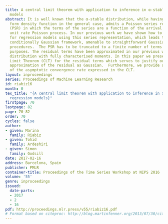 ```yaml
---
title: A central limit theorem with application to inference in α-stable regression
  models
abstract: It is well known that the α-stable distribution, while having no closed
  form density function in the general case, admits a Poisson series representation
  (PSR) in which the terms of the series are a function of the arrival times of a
  unit rate Poisson process. In our previous work we have shown how to carry out inference
  for regression models using this series representation, which leads to a very convenient
  conditionally Gaussian framework, amenable to straightforward Gaussian inference
  procedures.  The PSR has to be truncated to a finite number of terms for practical
  purposes. The residual terms have been approximated in our previous work by a Gaussian
  distribution with fully characterised moments. In this paper we present a new Central
  Limit Theorem (CLT) for the residual terms which serves to justify our previous
  approximation of the residual as Gaussian.  Furthermore, we provide an analysis
  of the asymptotic convergence rate expressed in the CLT.
layout: inproceedings
series: Proceedings of Machine Learning Research
id: riabiz16
month: 0
tex_title: "{A central limit theorem with application to inference in $\\alpha$-stable
  regression models}"
firstpage: 70
lastpage: 82
page: 70-82
order: 70
cycles: false
author:
- given: Marina
  family: Riabiz
- given: Tohid
  family: Ardeshiri
- given: Simon
  family: Godsill
date: 2017-02-16
address: Barcelona, Spain
publisher: PMLR
container-title: Proceedings of the Time Series Workshop at NIPS 2016
volume: '55'
genre: inproceedings
issued:
  date-parts:
  - 2017
  - 2
  - 16
pdf: http://proceedings.mlr.press/v55/riabiz16.pdf
# Format based on citeproc: http://blog.martinfenner.org/2013/07/30/citeproc-yaml-for-bibliographies/
---
```

